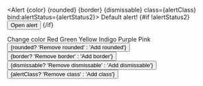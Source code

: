 <script lang="ts">
  import { Alert, Button, Label, Radio, type AlertProps } from 'svelte-5-ui-lib';
  let color: AlertProps['color'] = $state('gray');
  let rounded: AlertProps['rounded'] = $state(false);
  const changeRounded = () => {
    rounded = !rounded;
  }
  let border: AlertProps['border'] = $state(false);
  const changeBorder = () => {
    border = !border;
  }
  let dismissable: AlertProps['dismissable'] = $state(false);
  const changeDismissable = () => {
    dismissable = !dismissable;
  }
  let alertStatus2 = $state(true)
  const changeStatus = () => {
    alertStatus2 = true
  }
  let alertClass: AlertProps['class'] = $state('')
  const changeClass = () => {
    alertClass = alertClass === '' ? 'p-8' : ''
  }
</script>

<Alert {color} {rounded} {border} {dismissable} class={alertClass} bind:alertStatus={alertStatus2}>
  <span class="font-medium">Default alert!</span>
</Alert>
{#if !alertStatus2}
  <Button color="light" onclick={changeStatus}>Open alert</Button>
{/if}
<div class="flex space-x-4">
  <Label>Change color</Label>
  <Radio name="color" bind:group={color} value="red">Red</Radio>
  <Radio name="color" bind:group={color} value="green">Green</Radio>
  <Radio name="color" bind:group={color} value="yellow">Yellow</Radio>
  <Radio name="color" bind:group={color} value="indigo">Indigo</Radio>
  <Radio name="color" bind:group={color} value="purple">Purple</Radio>
  <Radio name="color" bind:group={color} value="pink">Pink</Radio>
</div>
<Button color="blue" onclick={changeRounded}>{rounded? 'Remove rounded' : 'Add rounded'}</Button>
<Button color="red" onclick={changeBorder}>{border? 'Remove border' : 'Add border'}</Button>
<Button color="yellow" onclick={changeDismissable}>{dismissable? 'Remove dismissable' : 'Add dismissable'}</Button>
<Button color="green" onclick={changeClass}>{alertClass? 'Remove class' : 'Add class'}</Button>